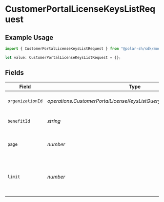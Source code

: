 # CustomerPortalLicenseKeysListRequest

## Example Usage

```typescript
import { CustomerPortalLicenseKeysListRequest } from "@polar-sh/sdk/models/operations/customerportallicensekeyslist.js";

let value: CustomerPortalLicenseKeysListRequest = {};
```

## Fields

| Field                                                                    | Type                                                                     | Required                                                                 | Description                                                              |
| ------------------------------------------------------------------------ | ------------------------------------------------------------------------ | ------------------------------------------------------------------------ | ------------------------------------------------------------------------ |
| `organizationId`                                                         | *operations.CustomerPortalLicenseKeysListQueryParamOrganizationIDFilter* | :heavy_minus_sign:                                                       | Filter by organization ID.                                               |
| `benefitId`                                                              | *string*                                                                 | :heavy_minus_sign:                                                       | Filter by a specific benefit                                             |
| `page`                                                                   | *number*                                                                 | :heavy_minus_sign:                                                       | Page number, defaults to 1.                                              |
| `limit`                                                                  | *number*                                                                 | :heavy_minus_sign:                                                       | Size of a page, defaults to 10. Maximum is 100.                          |